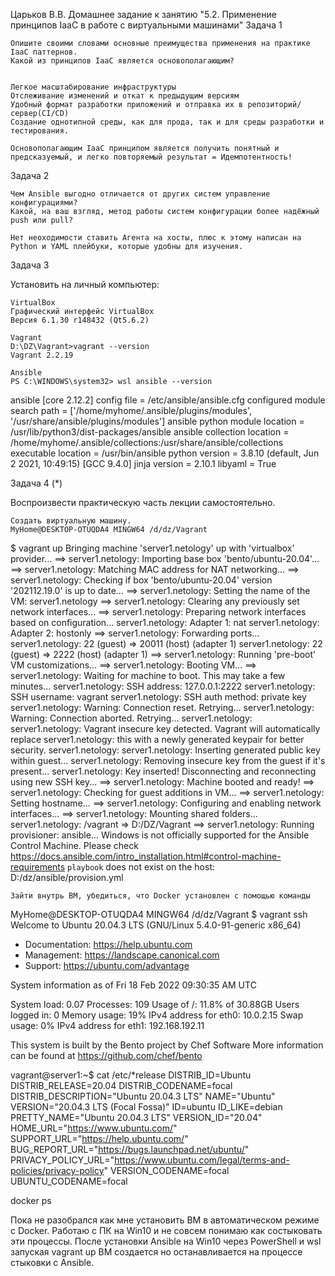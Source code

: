 Царьков В.В.
Домашнее задание к занятию "5.2. Применение принципов IaaC в работе с виртуальными машинами"
Задача 1

    Опишите своими словами основные преимущества применения на практике IaaC паттернов.
    Какой из принципов IaaC является основополагающим?


    Легкое масштабирование инфраструктуры
    Отслеживание изменений и откат к предыдущим версиям
    Удобный формат разработки приложений и отправка их в репозиторий/сервер(CI/CD)
    Создание однотипной среды, как для прода, так и для среды разработки и тестирования.

	Основополагающим IaaC принципом является получить понятный и предсказуемый, и легко повторяемый результат = Идемпотентность!


Задача 2

    Чем Ansible выгодно отличается от других систем управление конфигурациями?
    Какой, на ваш взгляд, метод работы систем конфигурации более надёжный push или pull?

	Нет неоходимости ставить Агента на хосты, плюс к этому написан на Python и YAML плейбуки, которые удобны для изучения.

Задача 3

Установить на личный компьютер:

    VirtualBox
	Графический интерфейс VirtualBox
	Версия 6.1.30 r148432 (Qt5.6.2)
	
    Vagrant
	D:\DZ\Vagrant>vagrant --version
	Vagrant 2.2.19
	
	Ansible
	PS C:\WINDOWS\system32> wsl ansible --version
ansible [core 2.12.2]
  config file = /etc/ansible/ansible.cfg
  configured module search path = ['/home/myhome/.ansible/plugins/modules', '/usr/share/ansible/plugins/modules']
  ansible python module location = /usr/lib/python3/dist-packages/ansible
  ansible collection location = /home/myhome/.ansible/collections:/usr/share/ansible/collections
  executable location = /usr/bin/ansible
  python version = 3.8.10 (default, Jun  2 2021, 10:49:15) [GCC 9.4.0]
  jinja version = 2.10.1
  libyaml = True


Задача 4 (*)

Воспроизвести практическую часть лекции самостоятельно.

    Создать виртуальную машину.
	MyHome@DESKTOP-OTUQDA4 MINGW64 /d/dz/Vagrant
$ vagrant up
Bringing machine 'server1.netology' up with 'virtualbox' provider...
==> server1.netology: Importing base box 'bento/ubuntu-20.04'...
==> server1.netology: Matching MAC address for NAT networking...
==> server1.netology: Checking if box 'bento/ubuntu-20.04' version '202112.19.0' is up to date...
==> server1.netology: Setting the name of the VM: server1.netology
==> server1.netology: Clearing any previously set network interfaces...
==> server1.netology: Preparing network interfaces based on configuration...
    server1.netology: Adapter 1: nat
    server1.netology: Adapter 2: hostonly
==> server1.netology: Forwarding ports...
    server1.netology: 22 (guest) => 20011 (host) (adapter 1)
    server1.netology: 22 (guest) => 2222 (host) (adapter 1)
==> server1.netology: Running 'pre-boot' VM customizations...
==> server1.netology: Booting VM...
==> server1.netology: Waiting for machine to boot. This may take a few minutes...
    server1.netology: SSH address: 127.0.0.1:2222
    server1.netology: SSH username: vagrant
    server1.netology: SSH auth method: private key
    server1.netology: Warning: Connection reset. Retrying...
    server1.netology: Warning: Connection aborted. Retrying...
    server1.netology:
    server1.netology: Vagrant insecure key detected. Vagrant will automatically replace
    server1.netology: this with a newly generated keypair for better security.
    server1.netology:
    server1.netology: Inserting generated public key within guest...
    server1.netology: Removing insecure key from the guest if it's present...
    server1.netology: Key inserted! Disconnecting and reconnecting using new SSH key...
==> server1.netology: Machine booted and ready!
==> server1.netology: Checking for guest additions in VM...
==> server1.netology: Setting hostname...
==> server1.netology: Configuring and enabling network interfaces...
==> server1.netology: Mounting shared folders...
    server1.netology: /vagrant => D:/DZ/Vagrant
==> server1.netology: Running provisioner: ansible...
Windows is not officially supported for the Ansible Control Machine.
Please check https://docs.ansible.com/intro_installation.html#control-machine-requirements
`playbook` does not exist on the host: D:/dz/ansible/provision.yml


    Зайти внутрь ВМ, убедиться, что Docker установлен с помощью команды

MyHome@DESKTOP-OTUQDA4 MINGW64 /d/dz/Vagrant
$ vagrant ssh
Welcome to Ubuntu 20.04.3 LTS (GNU/Linux 5.4.0-91-generic x86_64)

 * Documentation:  https://help.ubuntu.com
 * Management:     https://landscape.canonical.com
 * Support:        https://ubuntu.com/advantage

  System information as of Fri 18 Feb 2022 09:30:35 AM UTC

  System load:  0.07               Processes:             109
  Usage of /:   11.8% of 30.88GB   Users logged in:       0
  Memory usage: 19%                IPv4 address for eth0: 10.0.2.15
  Swap usage:   0%                 IPv4 address for eth1: 192.168.192.11


This system is built by the Bento project by Chef Software
More information can be found at https://github.com/chef/bento

vagrant@server1:~$ cat /etc/*release
DISTRIB_ID=Ubuntu
DISTRIB_RELEASE=20.04
DISTRIB_CODENAME=focal
DISTRIB_DESCRIPTION="Ubuntu 20.04.3 LTS"
NAME="Ubuntu"
VERSION="20.04.3 LTS (Focal Fossa)"
ID=ubuntu
ID_LIKE=debian
PRETTY_NAME="Ubuntu 20.04.3 LTS"
VERSION_ID="20.04"
HOME_URL="https://www.ubuntu.com/"
SUPPORT_URL="https://help.ubuntu.com/"
BUG_REPORT_URL="https://bugs.launchpad.net/ubuntu/"
PRIVACY_POLICY_URL="https://www.ubuntu.com/legal/terms-and-policies/privacy-policy"
VERSION_CODENAME=focal
UBUNTU_CODENAME=focal

docker ps

Пока не разобрался как мне установить ВМ в автоматическом режиме с Docker. Работаю с ПК на Win10 и не совсем понимаю как состыковать эти процессы.
После установки Ansible на Win10 через PowerShell  и wsl запуская vagrant up ВМ создается но останавливается на процессе стыковки с Ansible.

